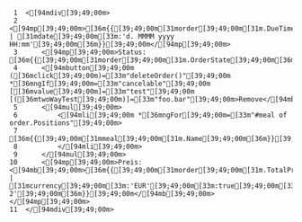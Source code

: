      1	<[94mdiv[39;49;00m>
     2	    <[94mp[39;49;00m>[36m{{[39;49;00m[31morder[39;49;00m[31m.DueTime[39;49;00m | [31mdate[39;49;00m[33m:'d. MMMM yyyy HH:mm'[39;49;00m[36m}}[39;49;00m</[94mp[39;49;00m>
     3	    <[94mp[39;49;00m>Status: [36m{{[39;49;00m[31morder[39;49;00m[31m.OrderState[39;49;00m[36m}}[39;49;00m</[94mp[39;49;00m>
     4	    <[94mbutton[39;49;00m ([36mclick[39;49;00m)=[33m"deleteOrder()"[39;49;00m *[36mngIf[39;49;00m=[33m"cancelable"[39;49;00m [[36mvalue[39;49;00m]=[33m"test"[39;49;00m [([36mtwoWayTest[39;49;00m)]=[33m"foo.bar"[39;49;00m>Remove</[94mbutton[39;49;00m>
     5	    <[94mul[39;49;00m>
     6	        <[94mli[39;49;00m *[36mngFor[39;49;00m=[33m"#meal of order.Positions"[39;49;00m>
     7	            [36m{{[39;49;00m[31mmeal[39;49;00m[31m.Name[39;49;00m[36m}}[39;49;00m
     8	        </[94mli[39;49;00m>
     9	    </[94mul[39;49;00m>
    10	    <[94mp[39;49;00m>Preis: <[94mb[39;49;00m>[36m{{[39;49;00m[31morder[39;49;00m[31m.TotalPrice[39;49;00m | [31mcurrency[39;49;00m[33m:'EUR'[39;49;00m[33m:true[39;49;00m[33m:'1.2-2'[39;49;00m[36m}}[39;49;00m</[94mb[39;49;00m></[94mp[39;49;00m>
    11	</[94mdiv[39;49;00m>
